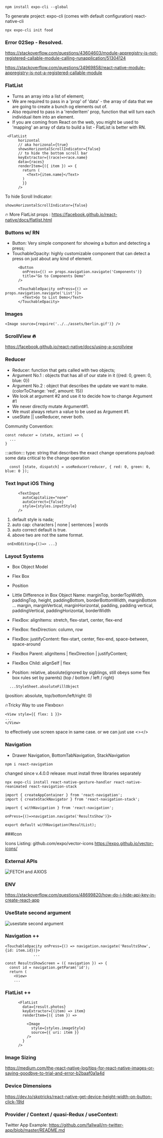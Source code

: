 ```
npm install expo-cli --global
```

To generate project: 
expo-cli (comes with default configuration)
react-native-cli

```
npx expo-cli init food
```

### Error 02Sep - Resolved.
https://stackoverflow.com/questions/43604603/module-appregistry-is-not-registered-callable-module-calling-runapplication/51304124

https://stackoverflow.com/questions/34969858/react-native-module-appregistry-is-not-a-registered-callable-module

### FlatList
- Turns an array into a list of element;
- We are required to pass in a 'prop' of 'data' - the array of data that we are going to create a bunch og elements out of.
- Also required to pass in a 'renderItem' prop, function that will turn each individual item into an element.
- If you are coming from React on the web, you might be used to 'mapping' an array of data to build a list - FlatList is better with RN.

```
 <FlatList
      horizontal
      // aka horizonal={true}
      showsHorizontalScrollIndicator={false}
      // to hide the bottom scroll bar
      keyExtractor={(race)=>race.name}
      data={races}
      renderItem={({ item }) => {
        return (    
          <Text>{item.name}</Text>
        )
        }}
      />
```

To hide Scroll Indicator:
```
showsHorizontalScrollIndicator={false}
```

🔥 More FlatList props :
https://facebook.github.io/react-native/docs/flatlist.html

### Buttons w/ RN
- Button: Very simple component for showing a button and detecting a press;
- TouchableOpacity: highly customizable component that can detect a press on just about any kind of element.

```
      <Button
        onPress={() => props.navigation.navigate('Components')}
        title="Go to Components Demo"
      />
```

```
      <TouchableOpacity onPress={() => props.navigation.navigate('List')}>
        <Text>Go to List Demo</Text>
      </TouchableOpacity>
```

### Images

```
<Image source={require('../../assets/berlin.gif')} />
```
### ScrollView 🔥

https://facebook.github.io/react-native/docs/using-a-scrollview

### Reducer

- Reducer: function that gets called with two objects;
- Argument No.1 : objects that has all of our state in it
  ({red: 0, green: 0, blue: 0})
- Argument No.2 : object that describes the update we want to make.
  (colorToChange: 'red', amount: 15})
- We look at argument #2 and use it to decide how to change Argument #1
- We never directly mutate Argument#1.
- We must always return a value to be used as Argument #1.
- useState || useReducer, never both.

Community Convention:
```
const reducer = (state, action) => {
  ...
}
```
:::action:::
  type: string that describes the exact change operations 
  payload: some data critical to the change operation

```
  const [state, dispatch] = useReducer(reducer, { red: 0, green: 0, blue: 0 });
```

### Text Input iOS Thing
```
      <TextInput
        autoCapitalize="none"
        autoCorrect={false}
        style={styles.inputStyle}
      />
```
1. default style is nada;
2. auto cap: characters | none | sentences | words
3. auto correct default is true.
4. above two are not the same format. 

```
 onEndEditing={()=> ...}
 ```


### Layout Systems
- Box Object Model
- Flex Box
- Position

- Little Difference in Box Object Name: marginTop, borderTopWidth, paddingTop, height, paddingBottom, borderBottomWidth, marginBottom ... margin, marginVertical, marginHorizontal, padding, padding vertical, paddingVertical, paddingHorizontal, borderWidth

- FlexBox: alignItems: stretch, flex-start, center, flex-end

- FlexBox: flexDirection: column, row
- FlexBox: justifyContent: flex-start, center, flex-end, space-between, space-around
- FlexBox Parent: alignItems | flexDirection | justifyContent;
- FlexBox Child: alignSelf | flex

- Position: relative, absolute(ignored by sigblings, still obeys some flex box rules set by parents)
  (top / bottom / left / right)
```
  ...StyleSheet.absoluteFillObject
```
  (position: absolute, top/bottom/left/right: 0)

🔥Tricky Way to use Flexbox🔥
```
<View style={{ flex: 1 }}>
...
</View>
```
to effectively use screen space in same case.
or we can just use <></>

  
### Navigation
- Drawer Navigation, BottomTabNavigation, StackNavigation

```
npm i react-navigation
```

changed since v.4.0.0 release:
must install three libraries separately

```
npx expo-cli install react-native-gesture-handler react-native-reanimated react-navigation-stack
```

```
import { createAppContainer } from 'react-navigation';
import { createStackNavigator } from 'react-navigation-stack';
```

```
import { withNavigation } from 'react-navigation';
```
```
onPress={()=>navigation.navigate('ResultsShow')}>
```
```
export default withNavigation(ResultList);
```

###Icon

Icons Listing:
github.com/expo/vector-icons
https://expo.github.io/vector-icons/



### External APIs
![FETCH and AXIOS](https://i.imgur.com/fa7FoFc.png)

### ENV
https://stackoverflow.com/questions/48699820/how-do-i-hide-api-key-in-create-react-app


### UseState second argument
![usestate second argument](https://i.imgur.com/AH7oMXd.png)


### Navigation ++
```
<TouchableOpacity onPress={() => navigation.navigate('ResultsShow', {id: item.id})}>
             ...
```

```
const ResultsShowScreen = ({ navigation }) => {
  const id = navigation.getParam('id');
  return (
    <View>
    ...
```

### FlatList ++
```
      <FlatList
        data={result.photos}
        keyExtractor={(item) => item}
        renderItem={({ item }) => 
          
          <Image
            style={styles.imageStyle}
            source={{ uri: item }}
          />
        }
      />
```

### Image Sizing
https://medium.com/the-react-native-log/tips-for-react-native-images-or-saying-goodbye-to-trial-and-error-b2baaf0a1a4d

### Device Dimensions
https://dev.to/skptricks/react-native-get-device-height-width-on-button-click-19ld

### Provider / Context / quasi-Redux / useContext:
Twitter App Example:
https://github.com/fallwall/rn-twitter-app/blob/master/README.md



